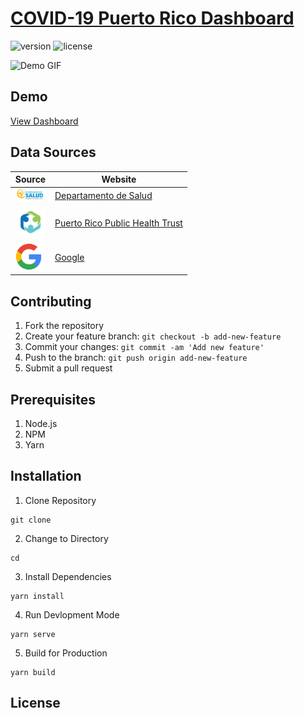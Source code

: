 # [COVID-19 Puerto Rico Dashboard]()

 ![version](https://img.shields.io/badge/version-0.0.1-blue.svg) ![license](https://img.shields.io/badge/license-MIT-blue.svg) 

![Demo GIF](docs/demo.gif)

## Demo

[View Dashboard]()

## Data Sources

| Source  | Website |
| ------------- | ------------- |
| <img src="public/img/logos/dept-salud.jpg" height="20">  | [Departamento de Salud](https://statuscovid19.pr.gov/)  |
| <img src="public/img/logos/pr-public-health-trust.jpeg" height="50">  | [Puerto Rico Public Health Trust](https://prsciencetrust.org/prpht)  |
| <img src="public/img/logos/google.png" height="45">  | [Google](https://www.gstatic.com/covid19/mobility/2020-04-11_PR_Mobility_Report_en.pdf)  |

## Contributing

1. Fork the repository
1. Create your feature branch: ```git checkout -b add-new-feature```
1. Commit your changes: ```git commit -am 'Add new feature'```
1. Push to the branch: ```git push origin add-new-feature```
1. Submit a pull request

## Prerequisites

1. Node.js
1. NPM
1. Yarn

## Installation

1. Clone Repository
```
git clone 
```

2. Change to Directory
```
cd 
```

3. Install Dependencies
```
yarn install
```

4. Run Devlopment Mode
```
yarn serve
```

5. Build for Production
```
yarn build
```

## License